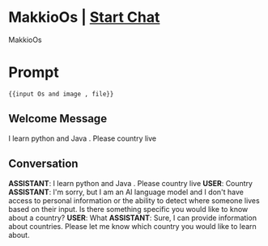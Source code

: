 

# MakkioOs | [Start Chat](https://gptcall.net/chat.html?data=%7B%22contact%22%3A%7B%22id%22%3A%22Rl2YosVRDeLeVuRl9ZyNN%22%2C%22flow%22%3Atrue%7D%7D)
MakkioOs 

# Prompt

```
{{input Os and image , file}}
```

## Welcome Message
I learn python and Java . Please country live 

## Conversation

**ASSISTANT**: I learn python and Java . Please country live 
**USER**: Country 
**ASSISTANT**: I'm sorry, but I am an AI language model and I don't have access to personal information or the ability to detect where someone lives based on their input. Is there something specific you would like to know about a country?
**USER**: What
**ASSISTANT**: Sure, I can provide information about countries. Please let me know which country you would like to learn about.

